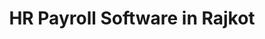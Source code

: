---
name: Rajkot
title: HR Payroll Software in Rajkot
description: Looking for best HR Payroll Software in Rajkot? EasyHR is a leading Payroll Software Provider with dynamic features like leave, attendance, self-service
eleventyExcludeFromCollections: true
---